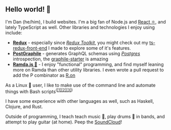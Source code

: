 ## Hello world! 👋

I'm Dan (he/him), I build websites. I'm a big fan of Node.js and [React ⚛](https://reactjs.org), and lately TypeScript as well. Other libraries and technologies I enjoy using include:
 
<!-- TODO: more links to own repos with usages of tech -->
* **[Redux](https://redux.js.org)** - especially since *[Redux Toolkit](https://redux-toolkit.js.org/)*, you might check out my [ts-redux-front-end](https://github.com/DanielFGray/ts-redux-frontend/tree/) I made to explore some of it's features.
* **[PostGraphile](https://www.graphile.org/postgraphile/)** - generates GraphQL schemas using *[Postgres](https://www.postgresql.org/)* introspection, the [graphile-starter](https://github.com/graphile/starter) is amazing
* **[Ramda.js 🐏](https://github.com/ramda/ramda)** - I enjoy "functional" programming, and find myself leaning more on Ramda than other utility libraries. I even wrote a pull request to add the P combinator as [R.on](https://github.com/ramda/ramda/commit/f181e06a9d8982a65a829b29410a3765c66f14a2#diff-085407b1efefd1e07aeceeb39e329c4c)

As a Linux 🐧 user, I like to make use of the command line and automate things with Bash scripts<sup>([[1]](https://github.com/danielfgray/dotfiles)[[2]](https://github.com/danielfgray/bin)[[3]](https://github.com/danielfgray/fzf-scripts))</sup> 

I have some experience with other languages as well, such as Haskell, Clojure, and Rust.

Outside of programming, I teach teach music 🎼, play drums 🥁 in bands, and attempt to play guitar (at home). Peep the [SoundCloud](https://soundcloud.com/danielfgray)!
